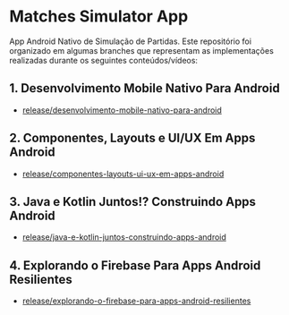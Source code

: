 # Matches Simulator App

App Android Nativo de Simulação de Partidas. Este repositório foi organizado em algumas branches que representam as implementações realizadas durante os seguintes conteúdos/vídeos:

## 1. Desenvolvimento Mobile Nativo Para Android
 - [release/desenvolvimento-mobile-nativo-para-android](https://github.com/bernardobb93/Simulador-Partidas/tree/release/desenvolvimento-mobile-nativo-para-android)

## 2. Componentes, Layouts e UI/UX Em Apps Android 
 - [release/componentes-layouts-ui-ux-em-apps-android](https://github.com/bernardobb93/Simulador-Partidas/tree/release/componentes-layouts-ui-ux-em-apps-android)

## 3. Java e Kotlin Juntos!? Construindo Apps Android 
 - [release/java-e-kotlin-juntos-construindo-apps-android](https://github.com/bernardobb93/Simulador-Partidas/tree/release/java-e-kotlin-juntos-construindo-apps-android)

## 4. Explorando o Firebase Para Apps Android Resilientes  
 - [release/explorando-o-firebase-para-apps-android-resilientes](https://github.com/bernardobb93/Simulador-Partidas/tree/release/explorando-o-firebase-para-apps-android-resilientes)

